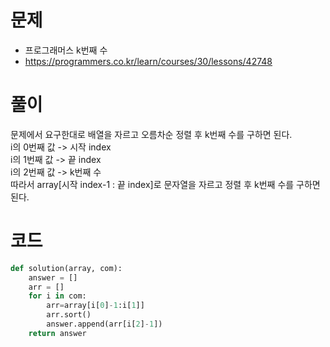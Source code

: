 # 문제
- 프로그래머스 k번째 수
- https://programmers.co.kr/learn/courses/30/lessons/42748

# 풀이
문제에서 요구한대로 배열을 자르고 오름차순 정렬 후 k번째 수를 구하면 된다.<br/>
i의 0번째 값 -> 시작 index <br/>
i의 1번째 값 -> 끝 index <br/>
i의 2번째 값 -> k번째 수 <br/>
따라서 array[시작 index-1 : 끝 index]로 문자열을 자르고 정렬 후 k번째 수를 구하면된다.<br/>

# 코드
```python
def solution(array, com):
    answer = []
    arr = []
    for i in com:
        arr=array[i[0]-1:i[1]]
        arr.sort()
        answer.append(arr[i[2]-1])
    return answer
```
